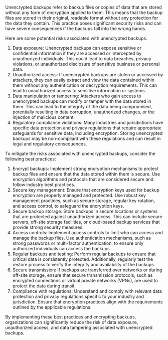 Unencrypted backups refer to backup files or copies of data that are stored without any form of encryption applied to them. This means that the backup files are stored in their original, readable format without any protection for the data they contain. This practice poses significant security risks and can have severe consequences if the backups fall into the wrong hands.

Here are some potential risks associated with unencrypted backups:

1.  Data exposure: Unencrypted backups can expose sensitive or confidential information if they are accessed or intercepted by unauthorized individuals. This could lead to data breaches, privacy violations, or unauthorized disclosure of sensitive business or personal data.
2.  Unauthorized access: If unencrypted backups are stolen or accessed by attackers, they can easily extract and view the data contained within them without any authentication or decryption requirements. This can lead to unauthorized access to sensitive information or systems.
3.  Data manipulation or tampering: Attackers who gain access to unencrypted backups can modify or tamper with the data stored in them. This can lead to the integrity of the data being compromised, potentially resulting in data corruption, unauthorized changes, or the injection of malicious content.
4.  Regulatory compliance violations: Many industries and jurisdictions have specific data protection and privacy regulations that require appropriate safeguards for sensitive data, including encryption. Storing unencrypted backups may be non-compliant with these regulations and can result in legal and regulatory consequences.

To mitigate the risks associated with unencrypted backups, consider the following best practices:

1.  Encrypt backups: Implement strong encryption mechanisms to protect backup files and ensure that the data stored within them is secure. Use encryption algorithms and protocols that are considered secure and follow industry best practices.
2.  Secure key management: Ensure that encryption keys used for backup encryption are properly managed and protected. Use robust key management practices, such as secure storage, regular key rotation, and access control, to safeguard the encryption keys.
3.  Secure backup storage: Store backups in secure locations or systems that are protected against unauthorized access. This can include secure servers, off-site storage facilities, or cloud-based backup services that provide strong security measures.
4.  Access controls: Implement access controls to limit who can access and manage the backup files. Use authentication mechanisms, such as strong passwords or multi-factor authentication, to ensure only authorized individuals can access the backups.
5.  Regular backups and testing: Perform regular backups to ensure that critical data is consistently protected. Additionally, regularly test the restore process to verify the integrity and availability of the backups.
6.  Secure transmission: If backups are transferred over networks or during off-site storage, ensure that secure transmission protocols, such as encrypted connections or virtual private networks (VPNs), are used to protect the data during transit.
7.  Compliance with regulations: Understand and comply with relevant data protection and privacy regulations specific to your industry and jurisdiction. Ensure that encryption practices align with the requirements outlined by the applicable regulations.

By implementing these best practices and encrypting backups, organizations can significantly reduce the risk of data exposure, unauthorized access, and data tampering associated with unencrypted backups.